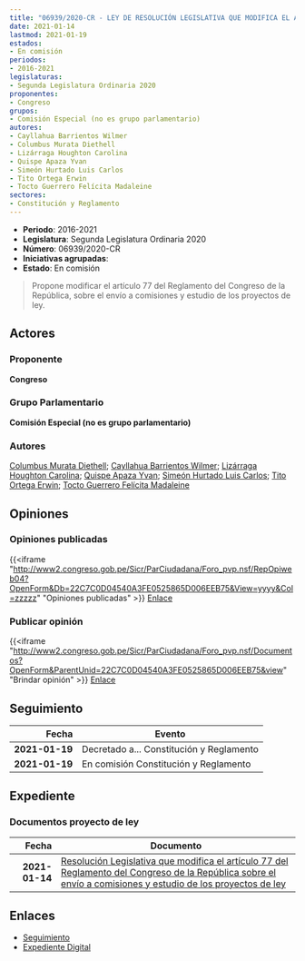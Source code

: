 ```yaml
---
title: "06939/2020-CR - LEY DE RESOLUCIÓN LEGISLATIVA QUE MODIFICA EL ARTÍCULO 77 DEL REGLAMENTO DEL CONGRESO DE LA REPÚBLICA SOBRE EL ENVÍO A COMISIONES Y ESTUDIO DE LOS PROYECTOS DE LEY"
date: 2021-01-14
lastmod: 2021-01-19
estados:
- En comisión
periodos:
- 2016-2021
legislaturas:
- Segunda Legislatura Ordinaria 2020
proponentes:
- Congreso
grupos:
- Comisión Especial (no es grupo parlamentario)
autores:
- Cayllahua Barrientos Wilmer
- Columbus Murata Diethell
- Lizárraga Houghton Carolina
- Quispe Apaza Yvan
- Simeón Hurtado Luis Carlos
- Tito Ortega Erwin
- Tocto Guerrero Felícita Madaleine
sectores:
- Constitución y Reglamento
---
```

- **Periodo**: 2016-2021
- **Legislatura**: Segunda Legislatura Ordinaria 2020
- **Número**: 06939/2020-CR
- **Iniciativas agrupadas**: 
- **Estado**: En comisión

> Propone modificar el artículo 77 del Reglamento del Congreso de la República, sobre el envío a comisiones y estudio de los proyectos de ley.


## Actores

### Proponente

**Congreso**

### Grupo Parlamentario

**Comisión Especial (no es grupo parlamentario)**

### Autores

[Columbus Murata Diethell](mailto:mailto:dcolumbus@congreso.gob.pe); [Cayllahua Barrientos Wilmer](mailto:mailto:wcayllahua@congreso.gob.pe); [Lizárraga Houghton Carolina](mailto:mailto:clizarraga@congreso.gob.pe); [Quispe Apaza Yvan](mailto:mailto:mquispes@congreso.gob.pe); [Simeón Hurtado Luis Carlos](mailto:mailto:lsimeon@congreso.gob.pe); [Tito Ortega Erwin](mailto:mailto:etito@congreso.gob.pe); [Tocto Guerrero Felícita Madaleine](mailto:mailto:ftocto@congreso.gob.pe)

## Opiniones

### Opiniones publicadas

{{<iframe "http://www2.congreso.gob.pe/Sicr/ParCiudadana/Foro_pvp.nsf/RepOpiweb04?OpenForm&Db=22C7C0D04540A3FE0525865D006EEB75&View=yyyy&Col=zzzzz" "Opiniones publicadas" >}}
[Enlace](http://www2.congreso.gob.pe/Sicr/ParCiudadana/Foro_pvp.nsf/RepOpiweb04?OpenForm&Db=22C7C0D04540A3FE0525865D006EEB75&View=yyyy&Col=zzzzz)

### Publicar opinión

{{<iframe "http://www2.congreso.gob.pe/Sicr/ParCiudadana/Foro_pvp.nsf/Documentos?OpenForm&ParentUnid=22C7C0D04540A3FE0525865D006EEB75&view" "Brindar opinión" >}}
[Enlace](http://www2.congreso.gob.pe/Sicr/ParCiudadana/Foro_pvp.nsf/Documentos?OpenForm&ParentUnid=22C7C0D04540A3FE0525865D006EEB75&view)


## Seguimiento

| Fecha | Evento |
|------:|--------|
| **2021-01-19** | Decretado a... Constitución y Reglamento |
| **2021-01-19** | En comisión Constitución y Reglamento |

## Expediente

### Documentos proyecto de ley

| Fecha | Documento |
|------:|-----------|
| **2021-01-14** | [Resolución Legislativa que modifica el artículo 77 del Reglamento del Congreso de la República sobre el envío a comisiones y estudio de los proyectos de ley](http://www.leyes.congreso.gob.pe/Documentos/2016_2021/Proyectos_de_Ley_y_de_Resoluciones_Legislativas/PL06939-20210114.pdf) |

## Enlaces

- [Seguimiento](http://www2.congreso.gob.pe/Sicr/TraDocEstProc/CLProLey2016.nsf/f7fff46988ca05b1052578e100829cc7/862c471a931dfcc00525865d00762542?OpenDocument)
- [Expediente Digital](http://www2.congreso.gob.pe/Sicr/TraDocEstProc/Expvirt_2011.nsf/visbusqptramdoc1621/06939?opendocument)

